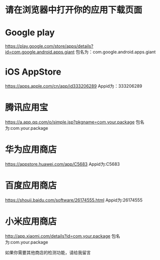 # 请在浏览器中打开你的应用下载页面
# Google play 
https://play.google.com/store/apps/details?id=com.google.android.apps.giant
包名为：com.google.android.apps.giant

# iOS AppStore
https://apps.apple.com/cn/app/id333206289
Appid为：333206289

# 腾讯应用宝
https://a.app.qq.com/o/simple.jsp?pkgname=com.your.package
包名为:com.your.package

# 华为应用商店
https://appstore.huawei.com/app/C5683
Appid为:C5683

# 百度应用商店
https://shouji.baidu.com/software/26174555.html
Appid为:26174555

# 小米应用商店
http://app.xiaomi.com/details?id=com.your.package
包名为:com.your.package


如果你需要其他商店的检测功能，请给我留言
